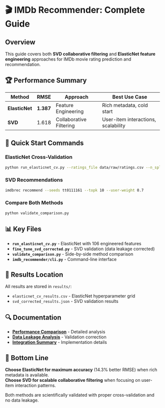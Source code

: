 # 🎬 IMDb Recommender: Complete Guide

## Overview

This guide covers both **SVD collaborative filtering** and **ElasticNet feature engineering** approaches for IMDb movie rating prediction and recommendation.

## 🏆 Performance Summary

| Method | RMSE | Approach | Best Use Case |
|--------|------|----------|--------------|
| **ElasticNet** | **1.387** | Feature Engineering | Rich metadata, cold start |
| **SVD** | 1.618 | Collaborative Filtering | User-item interactions, scalability |

## 🚀 Quick Start Commands

### ElasticNet Cross-Validation
```bash
python run_elasticnet_cv.py --ratings_file data/raw/ratings.csv --n_splits 5 --out_csv results/elasticnet_results.csv
```

### SVD Recommendations
```bash
imdbrec recommend --seeds tt0111161 --topk 10 --user-weight 0.7
```

### Compare Both Methods
```bash
python validate_comparison.py
```

## 📊 Key Files

- **`run_elasticnet_cv.py`** - ElasticNet with 106 engineered features
- **`fine_tune_svd_corrected.py`** - SVD validation (data leakage corrected)
- **`validate_comparison.py`** - Side-by-side method comparison
- **`imdb_recommender/cli.py`** - Command-line interface

## 📁 Results Location

All results are stored in `results/`:
- `elasticnet_cv_results.csv` - ElasticNet hyperparameter grid
- `svd_corrected_results.json` - SVD validation results

## 🔍 Documentation

- **[Performance Comparison](ELASTICNET_VS_SVD_COMPARISON.md)** - Detailed analysis
- **[Data Leakage Analysis](DATA_LEAKAGE_ANALYSIS.md)** - Validation correction
- **[Integration Summary](INTEGRATION_SUMMARY.md)** - Implementation details

## 🎯 Bottom Line

**Choose ElasticNet for maximum accuracy** (14.3% better RMSE) when rich metadata is available.  
**Choose SVD for scalable collaborative filtering** when focusing on user-item interaction patterns.

Both methods are scientifically validated with proper cross-validation and no data leakage.